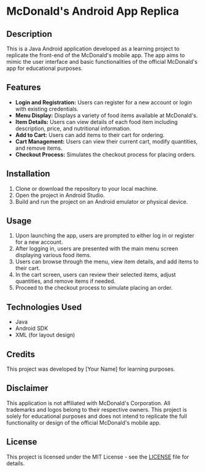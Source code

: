 # McDonald's Android App Replica

## Description
This is a Java Android application developed as a learning project to replicate the front-end of the McDonald's mobile app. The app aims to mimic the user interface and basic functionalities of the official McDonald's app for educational purposes.

## Features
- **Login and Registration:** Users can register for a new account or login with existing credentials.
- **Menu Display:** Displays a variety of food items available at McDonald's.
- **Item Details:** Users can view details of each food item including description, price, and nutritional information.
- **Add to Cart:** Users can add items to their cart for ordering.
- **Cart Management:** Users can view their current cart, modify quantities, and remove items.
- **Checkout Process:** Simulates the checkout process for placing orders.

## Installation
1. Clone or download the repository to your local machine.
2. Open the project in Android Studio.
3. Build and run the project on an Android emulator or physical device.

## Usage
1. Upon launching the app, users are prompted to either log in or register for a new account.
2. After logging in, users are presented with the main menu screen displaying various food items.
3. Users can browse through the menu, view item details, and add items to their cart.
4. In the cart screen, users can review their selected items, adjust quantities, and remove items if needed.
5. Proceed to the checkout process to simulate placing an order.

## Technologies Used
- Java
- Android SDK
- XML (for layout design)

## Credits
This project was developed by [Your Name] for learning purposes. 

## Disclaimer
This application is not affiliated with McDonald's Corporation. All trademarks and logos belong to their respective owners. This project is solely for educational purposes and does not intend to replicate the full functionality or design of the official McDonald's mobile app. 

## License
This project is licensed under the MIT License - see the [LICENSE](LICENSE) file for details.
